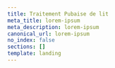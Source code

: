 ```yaml
---
title: Traitement Pubaise de lit
meta_title: lorem-ipsum
meta_description: lorem-ipsum
canonical_url: lorem-ipsum
no_index: false
sections: []
template: landing
---
```

